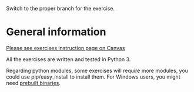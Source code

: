 Switch to the proper branch for the exercise.

# General information

[Please see exercises instruction page on Canvas](https://kth.instructure.com/courses/12372/pages/how-to-setup-and-submit-lab-o-and-exercises)

All the exercises are written and tested in Python 3.

Regarding python modules, some exercises will require more modules, you could use pip/easy_install to install them. For Windows users, you might need [prebuilt binaries](http://www.voidspace.org.uk/python/modules.shtml#pycrypto).
